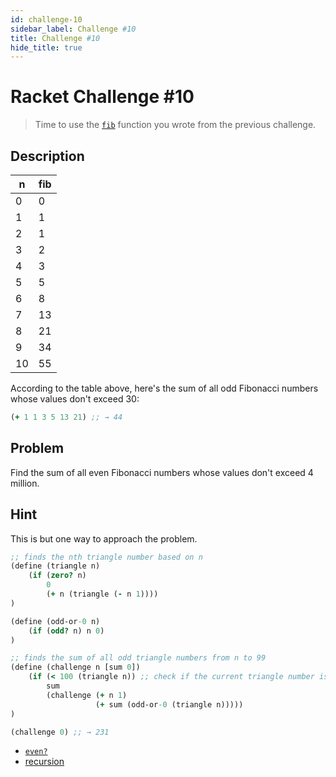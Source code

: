 ```yaml
---
id: challenge-10
sidebar_label: Challenge #10
title: Challenge #10
hide_title: true
---
```


# Racket Challenge #10

> Time to use the [`fib`](challenge-9.md) function you wrote from the previous
> challenge.

## Description

n   | fib
--- | ---
0   | 0
1   | 1
2   | 1
3   | 2
4   | 3
5   | 5
6   | 8
7   | 13
8   | 21
9   | 34
10  | 55

According to the table above, here's the sum of all odd Fibonacci numbers whose
values don't exceed 30:

``` clojure
(+ 1 1 3 5 13 21) ;; → 44
```

## Problem

Find the sum of all even Fibonacci numbers whose values don't exceed 4 million.

## Hint

This is but one way to approach the problem.

``` clojure
;; finds the nth triangle number based on n
(define (triangle n)
    (if (zero? n)
        0
        (+ n (triangle (- n 1))))
)

(define (odd-or-0 n)
    (if (odd? n) n 0)
)

;; finds the sum of all odd triangle numbers from n to 99
(define (challenge n [sum 0])
    (if (< 100 (triangle n)) ;; check if the current triangle number is over 100
        sum
        (challenge (+ n 1)
                   (+ sum (odd-or-0 (triangle n)))))
)

(challenge 0) ;; → 231
```

* [`even?`](https://docs.racket-lang.org/reference/number-types.html#%28def._%28%28quote._~23~25kernel%29._even~3f%29%29)
* [recursion](recursion.md)
